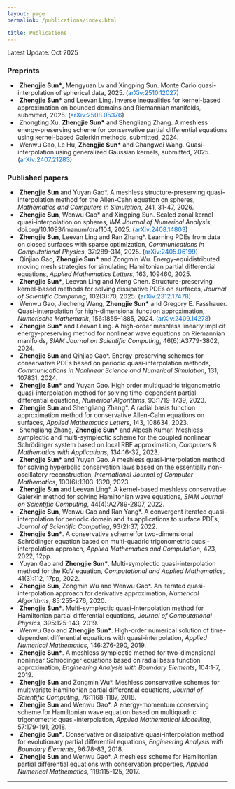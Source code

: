 ```yaml
---
layout: page
permalink: /publications/index.html

title: Publications
---
```


Latest Update: Oct 2025

<h3 style="margin-bottom: 15px; font-family: inherit;">Preprints</h3>
<ul class="compact-list">

<li>&nbsp;<strong>Zhengjie Sun*</strong>, Mengyuan Lv and Xingping Sun. Monte Carlo quasi-interpolation of spherical data, 2025. (<a href="https://arxiv.org/abs/2510.12027" style="color: #0066cc; text-decoration: none;">arXiv:2510.12027</a>)</li>
    
<li>&nbsp;<strong>Zhengjie Sun*</strong> and Leevan Ling. Inverse inequalities for kernel-based approximation on bounded domains and Riemannian manifolds, submitted, 2025. (<a href="https://arxiv.org/abs/2508.05376" style="color: #0066cc; text-decoration: none;">arXiv:2508.05376</a>)</li>
    
<li>&nbsp;Zhongting Xu, <strong>Zhengjie Sun*</strong> and Shengliang Zhang. A meshless energy-preserving scheme for conservative partial differential equations using kernel-based Galerkin methods, submitted, 2024. </li>
    
    
<li>&nbsp;Wenwu Gao, Le Hu, <strong>Zhengjie Sun*</strong> and Changwei Wang. Quasi-interpolation using generalized Gaussian kernels, submitted, 2025. (<a href="https://arxiv.org/abs/2407.21283" style="color: #0066cc; text-decoration: none;">arXiv:2407.21283</a>)</li>
    
</ul>


<h3 style="margin-bottom: 15px; font-family: inherit;">Published papers</h3>

<ul class="compact-list">
<li>&nbsp;<strong>Zhengjie Sun</strong> and Yuyan Gao*. A meshless structure-preserving quasi-interpolation method for the Allen-Cahn equation on spheres,  <i>Mathematics and Computers in Simulation</i>, 241, 31-47, 2026. </li>
    
<li>&nbsp;<strong>Zhengjie Sun</strong>, Wenwu Gao* and Xingping Sun. Scaled zonal kernel quasi-interpolation on spheres, <i>IMA Journal of Numerical Analysis</i>, doi.org/10.1093/imanum/draf104, 2025. (<a href="https://arxiv.org/abs/2408.14803" style="color: #0066cc; text-decoration: none;">arXiv:2408.14803</a>)</li>
    
<li>&nbsp;<strong>Zhengjie Sun</strong>, Leevan Ling and Ran Zhang*. Learning PDEs from data on closed surfaces with sparse optimization, <i>Communications in Computational Physics</i>, 37:289-314, 2025. 
(<a href="https://arxiv.org/abs/2405.06199" style="color: #0066cc; text-decoration: none;">arXiv:2405.06199</a>)</li>
    
<li>&nbsp;Qinjiao Gao, <strong>Zhengjie Sun*</strong> and Zongmin Wu. Energy-equidistributed moving mesh strategies for simulating Hamiltonian partial differential equations, <i>Applied Mathematics Letters</i>, 163, 109460, 2025. </li>
    
<li>&nbsp;<strong>Zhengjie Sun*</strong>, Leevan Ling and Meng Chen. Structure-preserving kernel-based methods for solving dissipative PDEs on surfaces, <i>Journal of Scientific Computing</i>, 102(3):70, 2025.
(<a href="https://arxiv.org/abs/2312.17478" style="color: #0066cc; text-decoration: none;">arXiv:2312.17478</a>)</li>

<li>&nbsp;Wenwu Gao, Jiecheng Wang, <strong>Zhengjie Sun*</strong> and Gregory E. Fasshauer. Quasi-interpolation for high-dimensional function approximation, <i>Numerische Mathematik</i>, 156:1855–1885, 2024.
 (<a href="https://arxiv.org/abs/2409.14278" style="color: #0066cc; text-decoration: none;">arXiv:2409.14278</a>)</li>

<li>&nbsp;<strong>Zhengjie Sun*</strong> and Leevan Ling. A high-order meshless linearly implicit energy-preserving method for nonlinear wave equations on Riemannian manifolds, <i>SIAM Journal on Scientific Computing</i>, 46(6):A3779-3802, 2024. </li>

<li>&nbsp;<strong>Zhengjie Sun</strong> and Qinjiao Gao*. Energy-preserving schemes for conservative PDEs based on periodic quasi-interpolation methods, <i>Communications in Nonlinear Science and Numerical Simulation</i>, 131, 107831, 2024. </li>

<li>&nbsp;<strong>Zhengjie Sun*</strong> and Yuyan Gao. High order multiquadric trigonometric quasi-interpolation method for solving time-dependent partial differential equations, <i>Numerical Algorithms</i>, 93:1719-1739, 2023. </li>

<li>&nbsp;<strong>Zhengjie Sun</strong> and Shengliang Zhang*. A radial basis function approximation method for conservative Allen-Cahn equations on surfaces, <i>Applied Mathematics Letters</i>, 143, 108634, 2023. </li>

<li>&nbsp;Shengliang Zhang, <strong>Zhengjie Sun*</strong> and Alpesh Kumar. Meshless symplectic and multi-symplectic scheme for the coupled nonlinear Schrödinger system based on local RBF approximation, <i>Computers & Mathematics with Applications</i>, 134:16-32, 2023. </li>

<li>&nbsp;<strong>Zhengjie Sun*</strong> and Yuyan Gao. A meshless quasi-interpolation method for solving hyperbolic conservation laws based on the essentially non-oscillatory reconstruction, <i>International Journal of Computer Mathematics</i>, 100(6):1303-1320, 2023. </li>

<li>&nbsp;<strong>Zhengjie Sun</strong> and Leevan Ling*. A kernel-based meshless conservative Galerkin method for solving Hamiltonian wave equations, <i>SIAM Journal on Scientific Computing</i>, 44(4):A2789-2807, 2022. </li>

<li>&nbsp;<strong>Zhengjie Sun</strong>, Wenwu Gao and Ran Yang*. A convergent iterated quasi-interpolation for periodic domain and its applications to surface PDEs, <i>Journal of Scientific Computing</i>, 93(2):37, 2022. </li>

<li>&nbsp;<strong>Zhengjie Sun*</strong>. A conservative scheme for two-dimensional Schrödinger equation based on multi-quadric trigonometric quasi-interpolation approach, <i>Applied Mathematics and Computation</i>, 423, 2022, 12pp. </li>

<li>&nbsp;Yuyan Gao and <strong>Zhengjie Sun*</strong>. Multi-symplectic quasi-interpolation method for the KdV equation, <i>Computational and Applied Mathematics</i>, 41(3):112, 17pp, 2022. </li>

<li>&nbsp;<strong>Zhengjie Sun</strong>, Zongmin Wu and Wenwu Gao*. An iterated quasi-interpolation approach for derivative approximation, <i>Numerical Algorithms</i>, 85:255-276, 2020. </li>

<li>&nbsp;<strong>Zhengjie Sun*</strong>. Multi-symplectic quasi-interpolation method for Hamiltonian partial differential equations, <i>Journal of Computational Physics</i>, 395:125-143, 2019. </li>

<li>&nbsp;Wenwu Gao and <strong>Zhengjie Sun*</strong>. High-order numerical solution of time-dependent differential equations with quasi-interpolation, <i>Applied Numerical Mathematics</i>, 146:276-290, 2019. </li>

<li>&nbsp;<strong>Zhengjie Sun*</strong>. A meshless symplectic method for two-dimensional nonlinear Schrödinger equations based on radial basis function approximation, <i>Engineering Analysis with Boundary Elements</i>, 104:1-7, 2019. </li>

<li>&nbsp;<strong>Zhengjie Sun</strong> and Zongmin Wu*. Meshless conservative schemes for multivariate Hamiltonian partial differential equations, <i>Journal of Scientific Computing</i>, 76:1168-1187, 2018. </li>

<li>&nbsp;<strong>Zhengjie Sun</strong> and Wenwu Gao*. A energy-momentum conserving scheme for Hamiltonian wave equation based on multiquadric trigonometric quasi-interpolation, <i>Applied Mathematical Modelling</i>, 57:179-191, 2018. </li>

<li>&nbsp;<strong>Zhengjie Sun*</strong>. Conservative or dissipative quasi-interpolation method for evolutionary partial differential equations, <i>Engineering Analysis with Boundary Elements</i>, 96:78-83, 2018. </li>
     
<li>&nbsp;<strong>Zhengjie Sun</strong> and Wenwu Gao*. A meshless scheme for Hamiltonian partial differential equations with conservation properties, <i>Applied Numerical Mathematics</i>, 119:115-125, 2017. </li>


</ul>

---


